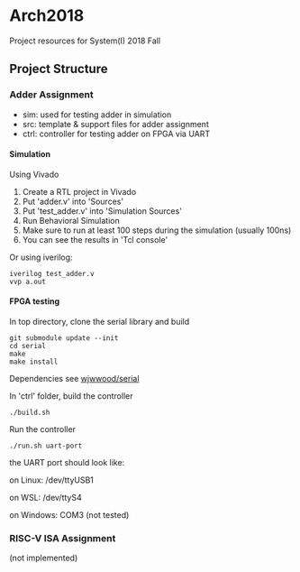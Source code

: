 # Arch2018

Project resources for System(I) 2018 Fall

## Project Structure

### Adder Assignment

- sim: used for testing adder in simulation
- src: template & support files for adder assignment
- ctrl: controller for testing adder on FPGA via UART

#### Simulation

Using Vivado

1. Create a RTL project in Vivado
2. Put 'adder.v' into 'Sources'
3. Put 'test_adder.v' into 'Simulation Sources'
4. Run Behavioral Simulation
5. Make sure to run at least 100 steps during the simulation (usually 100ns)
6. You can see the results in 'Tcl console'

Or using iverilog:

    iverilog test_adder.v
    vvp a.out

#### FPGA testing

In top directory, clone the serial library and build

    git submodule update --init
    cd serial
    make
    make install

Dependencies see [wjwwood/serial](https://github.com/wjwwood/serial)

In 'ctrl' folder, build the controller

    ./build.sh

Run the controller

    ./run.sh uart-port

the UART port should look like:

on Linux: /dev/ttyUSB1

on WSL: /dev/ttyS4

on Windows: COM3 (not tested)

### RISC-V ISA Assignment

(not implemented)
